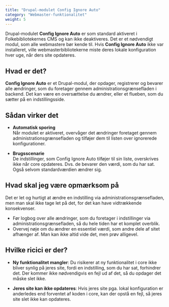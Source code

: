 ```yaml
---
title: "Drupal-modulet Config Ignore Auto"
category: "Webmaster-funktionalitet"
weight: 5
---
```

Drupal-modulet **Config Ignore Auto** er som standard aktiveret i Folkebibliotekernes CMS og kan ikke deaktiveres. Det er et nødvendigt modul, som alle webmastere bør kende til. Hvis **Config Ignore Auto** ikke var installeret, ville webmasterbibliotekerne miste deres lokale konfiguration hver uge, når ders site opdateres.

## Hvad er det?

**Config Ignore Auto** er et Drupal-modul, der opdager, registrerer og bevarer alle ændringer, som du foretager gennem administrationsgrænsefladen i backend. Det kan være en oversættelse du ændrer, eller et flueben, som du sætter på en indstillingsside.  

## Sådan virker det

- **Automatisk sporing**  
  Når modulet er aktiveret, overvåger det ændringer foretaget gennem administrationsgrænsefladen og tilføjer dem til listen over ignorerede konfigurationer.


- **Brugsscenarie**\
  De indstillinger, som Config Ignore Auto tilføjer til sin liste, overskrives ikke når core opdateres. Dvs. de bevarer den værdi, som du har sat. Også selvom standardværdien ændrer sig.


## Hvad skal jeg være opmærksom på
Det er let og hurtigt at ændre en indstilling via administrationsgrænsefladen, men man skal ikke tage let på det, for det kan have vidtrækkende konsekvenser.

- Før logbog over alle ændringer, som du foretager i indstillinger via administrationsgrænsefladen, så du hele tiden har et komplet overblik.
- Overvej nøje om du ændrer en essentiel værdi, som andre dele af sitet afhænger af. Man kan ikke altid vide det, men prøv alligevel.

## Hvilke ricici er der?
- **Ny funktionalitet mangler**: Du risikerer at ny funktionalitet i core ikke bliver synlig på jeres site, fordi en indstilling, som du har sat, forhindrer det. Der kommer ikke nødvendigvis en fejl ud af det, så du opdager det måske slet ikke.
  
- **Jeres site kan ikke opdateres**: Hvis jeres site pga. lokal konfiguration er anderledes end forventet af koden i core, kan der opstå en fejl, så jeres site slet ikke kan opdateres. 





